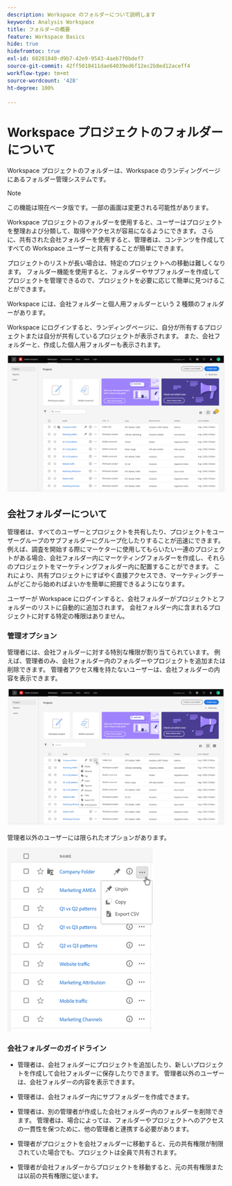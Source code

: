```yaml
---
description: Workspace のフォルダーについて説明します
keywords: Analysis Workspace
title: フォルダーの概要
feature: Workspace Basics
hide: true
hidefromtoc: true
exl-id: 68281840-d9b7-42e9-9543-4aeb7f0bdef7
source-git-commit: 42ff5018411dae64039ed6f12ec2b8ed12aceff4
workflow-type: tm+mt
source-wordcount: '428'
ht-degree: 100%

---
```


# Workspace プロジェクトのフォルダーについて

Workspace プロジェクトのフォルダーは、Workspace のランディングページにあるフォルダー管理システムです。

>[!NOTE]
>
>この機能は現在ベータ版です。一部の画面は変更される可能性があります。

Workspace プロジェクトのフォルダーを使用すると、ユーザーはプロジェクトを整理および分類して、取得やアクセスが容易になるようにできます。 さらに、共有された会社フォルダーを使用すると、管理者は、コンテンツを作成してすべての Workspace ユーザーと共有することが簡単にできます。 

プロジェクトのリストが長い場合は、特定のプロジェクトへの移動は難しくなります。 フォルダー機能を使用すると、フォルダーやサブフォルダーを作成してプロジェクトを管理できるので、プロジェクトを必要に応じて簡単に見つけることができます。 

Workspace には、会社フォルダーと個人用フォルダーという  2 種類のフォルダーがあります。

Workspace にログインすると、ランディングページに、自分が所有するプロジェクトまたは自分が共有しているプロジェクトが表示されます。 また、会社フォルダーと、作成した個人用フォルダーも表示されます。

![](/help/analyze/analysis-workspace/build-workspace-project/assets/landing-page.png)

## 会社フォルダーについて

管理者は、すべてのユーザーとプロジェクトを共有したり、プロジェクトをユーザーグループのサブフォルダーにグループ化したりすることが迅速にできます。 例えば、調査を開始する際にマーケターに使用してもらいたい一連のプロジェクトがある場合、会社フォルダー内にマーケティングフォルダーを作成し、それらのプロジェクトをマーケティングフォルダー内に配置することができます。 これにより、共有プロジェクトにすばやく直接アクセスでき、マーケティングチームがどこから始めればよいかを簡単に把握できるようになります。

ユーザーが Workspace にログインすると、会社フォルダーがプロジェクトとフォルダーのリストに自動的に追加されます。 会社フォルダー内に含まれるプロジェクトに対する特定の権限はありません。

### 管理オプション

管理者には、会社フォルダーに対する特別な権限が割り当てられています。 例えば、管理者のみ、会社フォルダー内のフォルダーやプロジェクトを追加または削除できます。 管理者アクセス権を持たないユーザーは、会社フォルダーの内容を表示できます。

![](/help/analyze/analysis-workspace/build-workspace-project/assets/admin-access-co-folder.png)

管理者以外のユーザーには限られたオプションがあります。

![](/help/analyze/analysis-workspace/build-workspace-project/assets/non-admin-options.png)

### 会社フォルダーのガイドライン

- 管理者は、会社フォルダーにプロジェクトを追加したり、新しいプロジェクトを作成して会社フォルダーに保存したりできます。 管理者以外のユーザーは、会社フォルダーの内容を表示できます。

- 管理者は、会社フォルダー内にサブフォルダーを作成できます。

- 管理者は、別の管理者が作成した会社フォルダー内のフォルダーを削除できます。 管理者は、場合によっては、フォルダーやプロジェクトへのアクセスの一貫性を保つために、他の管理者と連携する必要があります。

- 管理者がプロジェクトを会社フォルダーに移動すると、元の共有権限が制限されていた場合でも、プロジェクトは全員で共有されます。

- 管理者が会社フォルダーからプロジェクトを移動すると、元の共有権限または以前の共有権限に従います。
